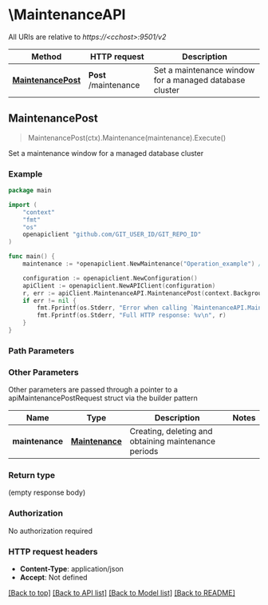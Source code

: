 # \MaintenanceAPI

All URIs are relative to *https://&lt;cchost&gt;:9501/v2*

Method | HTTP request | Description
------------- | ------------- | -------------
[**MaintenancePost**](MaintenanceAPI.md#MaintenancePost) | **Post** /maintenance | Set a maintenance window for a managed database cluster



## MaintenancePost

> MaintenancePost(ctx).Maintenance(maintenance).Execute()

Set a maintenance window for a managed database cluster

### Example

```go
package main

import (
	"context"
	"fmt"
	"os"
	openapiclient "github.com/GIT_USER_ID/GIT_REPO_ID"
)

func main() {
	maintenance := *openapiclient.NewMaintenance("Operation_example") // Maintenance | Creating, deleting and obtaining maintenance periods

	configuration := openapiclient.NewConfiguration()
	apiClient := openapiclient.NewAPIClient(configuration)
	r, err := apiClient.MaintenanceAPI.MaintenancePost(context.Background()).Maintenance(maintenance).Execute()
	if err != nil {
		fmt.Fprintf(os.Stderr, "Error when calling `MaintenanceAPI.MaintenancePost``: %v\n", err)
		fmt.Fprintf(os.Stderr, "Full HTTP response: %v\n", r)
	}
}
```

### Path Parameters



### Other Parameters

Other parameters are passed through a pointer to a apiMaintenancePostRequest struct via the builder pattern


Name | Type | Description  | Notes
------------- | ------------- | ------------- | -------------
 **maintenance** | [**Maintenance**](Maintenance.md) | Creating, deleting and obtaining maintenance periods | 

### Return type

 (empty response body)

### Authorization

No authorization required

### HTTP request headers

- **Content-Type**: application/json
- **Accept**: Not defined

[[Back to top]](#) [[Back to API list]](../README.md#documentation-for-api-endpoints)
[[Back to Model list]](../README.md#documentation-for-models)
[[Back to README]](../README.md)

